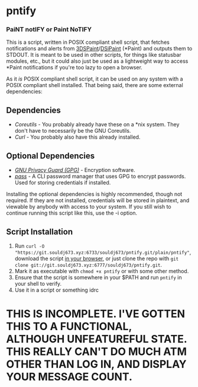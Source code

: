 # pntify
### PaiNT notIFY or Paint NoTIFY
This is a script, written in POSIX compliant shell script, that fetches notifications and alerts from [3DSPaint](https://3dspaint.com)/[DSiPaint](https://dsipaint.com) (\*Paint) and outputs them to STDOUT.  It is meant to be used in other scripts, for things like statusbar modules, etc., but it could also just be used as a lightweight way to access \*Paint notifications if you're too lazy to open a browser.

As it *is* POSIX compliant shell script, it can be used on any system with a POSIX compliant shell installed.  That being said, there are some external dependencies:

## Dependencies
 - *Coreutils* - You probably already have these on a \*nix system.  They don't have to necessarily be the GNU Coreutils.
 - *Curl* - You probably also have this already installed.

## Optional Dependencies
 - *[GNU Privacy Guard (GPG)](https://gnupg.org/)* - Encryption software.
 - *[pass](https://www.passwordstore.org/)* - A CLI password manager that uses GPG to encrypt passwords.  Used for storing credentials if installed.

Installing the optional dependencies is highly recommended, though not required.  If they are not installed, credentials will be stored in plaintext, and viewable by anybody with access to your system.  If you still wish to continue running this script like this, use the -i option.

## Script Installation
 1. Run `curl -O "https://git.souldj673.xyz:6733/souldj673/pntify.git/plain/pntify"`, download the script [in your browser](https://git.souldj673.xyz:6733/souldj673/pntify.git/plain/pntify), or just clone the repo with `git clone git://git.souldj673.xyz:6777/souldj673/pntify.git`.
 2. Mark it as executable with `chmod +x pntify` or with some other method.
 3. Ensure that the script is somewhere in your $PATH and run `pntify` in your shell to verify.
 4. Use it in a script or something idrc

# THIS IS INCOMPLETE.  I'VE GOTTEN THIS TO A FUNCTIONAL, ALTHOUGH UNFEATUREFUL STATE.  THIS REALLY CAN'T DO MUCH ATM OTHER THAN LOG IN, AND DISPLAY YOUR MESSAGE COUNT.
